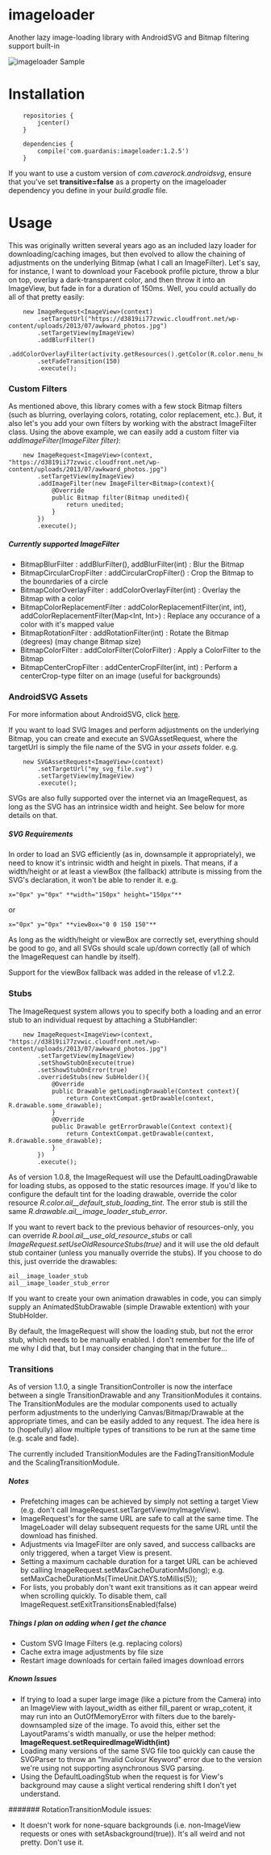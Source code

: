 # imageloader

Another lazy image-loading library with AndroidSVG and Bitmap filtering support built-in

![imageloader Sample](https://github.com/mattsilber/imageloader/raw/master/imageloader.gif)

# Installation

```
    repositories {
        jcenter()
    }

    dependencies {
        compile('com.guardanis:imageloader:1.2.5')
    }
```

If you want to use a custom version of *com.caverock.androidsvg*, ensure that you've set **transitive=false** as a property on the imageloader dependency you define in your *build.gradle* file.


# Usage

This was originally written several years ago as an included lazy loader for downloading/caching images, but then evolved to allow the chaining of adjustments on the underlying Bitmap (what I call an ImageFilter). Let's say, for instance, I want to download your Facebook profile picture, throw a blur on top, overlay a dark-transparent color, and then throw it into an ImageView, but fade in for a duration of 150ms. Well, you could actually do all of that pretty easily:

```
    new ImageRequest<ImageView>(context)
        .setTargetUrl("https://d3819ii77zvwic.cloudfront.net/wp-content/uploads/2013/07/awkward_photos.jpg")
        .setTargetView(myImageView)
        .addBlurFilter()
        .addColorOverlayFilter(activity.getResources().getColor(R.color.menu_header_user_image_parent_blurred_overlay))
        .setFadeTransition(150)
        .execute();
```

### Custom Filters

As mentioned above, this library comes with a few stock Bitmap filters (such as blurring, overlaying colors, rotating, color replacement, etc.). But, it also let's you add your own filters by working with the abstract ImageFilter class. Using the above example, we can easily add a custom filter via *addImageFilter(ImageFilter<Bitmap> filter)*:

```
    new ImageRequest<ImageView>(context, "https://d3819ii77zvwic.cloudfront.net/wp-content/uploads/2013/07/awkward_photos.jpg")
        .setTargetView(myImageView)
        .addImageFilter(new ImageFilter<Bitmap>(context){
            @Override
            public Bitmap filter(Bitmap unedited){
                return unedited;
            }
        })
        .execute();
```

##### Currently supported ImageFilter<Bitmap>
* BitmapBlurFilter : addBlurFilter(), addBlurFilter(int) : Blur the Bitmap
* BitmapCircularCropFilter : addCircularCropFilter() : Crop the Bitmap to the bounrdaries of a circle
* BitmapColorOverlayFilter : addColorOverlayFilter(int) : Overlay the Bitmap with a color
* BitmapColorReplacementFilter : addColorReplacementFilter(int, int), addColorReplacementFilter(Map<Int, Int>) : Replace any occurance of a color with it's mapped value
* BitmapRotationFilter : addRotationFilter(int) : Rotate the Bitmap (degrees) (may change Bitmap size)
* BitmapColorFilter : addColorFilter(ColorFilter) : Apply a ColorFilter to the Bitmap
* BitmapCenterCropFilter : addCenterCropFilter(int, int) : Perform a centerCrop-type filter on an image (useful for backgrounds)

### AndroidSVG Assets

For more information about AndroidSVG, click [here](https://github.com/BigBadaboom/androidsvg).

If you want to load SVG Images and perform adjustments on the underlying Bitmap, you can create and execute an SVGAssetRequest, where the targetUrl is simply the file name of the SVG in your *assets* folder. e.g.

```
    new SVGAssetRequest<ImageView>(context)
        .setTargetUrl("my_svg_file.svg")
        .setTargetView(myImageView)
        .execute();
```

SVGs are also fully supported over the internet via an ImageRequest, as long as the SVG has an intrinsice width and height. See below for more details on that.

##### SVG Requirements

In order to load an SVG efficiently (as in, downsample it appropriately), we need to know it's intrinsic width and height in pixels. That means, if a width/height or at least a viewBox (the fallback) attribute is missing from the SVG's declaration, it won't be able to render it. e.g.

    x="0px" y="0px" **width="150px" height="150px"**

or

    x="0px" y="0px" **viewBox="0 0 150 150"**

As long as the width/height or viewBox are correctly set, everything should be good to go, and all SVGs should scale up/down correctly (all of which the ImageRequest can handle by itself).

Support for the viewBox fallback was added in the release of v1.2.2.

### Stubs

The ImageRequest system allows you to specify both a loading and an error stub to an individual request by attaching a StubHandler:

```
    new ImageRequest<ImageView>(context, "https://d3819ii77zvwic.cloudfront.net/wp-content/uploads/2013/07/awkward_photos.jpg")
        .setTargetView(myImageView)
        .setShowStubOnExecute(true)
        .setShowStubOnError(true)
        .overrideStubs(new SubHolder(){
            @Override
            public Drawable getLoadingDrawable(Context context){
                return ContextCompat.getDrawable(context, R.drawable.some_drawable);
            }
            @Override
            public Drawable getErrorDrawable(Context context){
                return ContextCompat.getDrawable(context, R.drawable.some_drawable);
            }
        })
        .execute();
```

As of version 1.0.8, the ImageRequest will use the DefaultLoadingDrawable for loading stubs, as opposed to the static resources image. If you'd like to configure the default tint for the loading drawable, override the color resource *R.color.ail__default_stub_loading_tint*. The error stub is still the same *R.drawable.ail__image_loader_stub_error*. 

If you want to revert back to the previous behavior of resources-only, you can override *R.bool.ail__use_old_resource_stubs* or call *ImageRequest.setUseOldResourceStubs(true)* and it will use the old default stub container (unless you manually override the stubs). If you choose to do this, just override the drawables:

    ail__image_loader_stub
    ail__image_loader_stub_error

If you want to create your own animation drawables in code, you can simply supply an AnimatedStubDrawable (simple Drawable extention) with your StubHolder.

By default, the ImageRequest will show the loading stub, but not the error stub, which needs to be manually enabled. I don't remember for the life of me why I did that, but I may consider changing that in the future...

### Transitions

As of version 1.1.0, a single TransitionController is now the interface between a single TransitionDrawable and any TransitionModules it contains. The TransitionModules are the modular components used to actually perform adjustments to the underlying Canvas/Bitmap/Drawable at the appropriate times, and can be easily added to any request. The idea here is to (hopefully) allow multiple types of transitions to be run at the same time (e.g. scale and fade).

The currently included TransitionModules are the FadingTransitionModule and the ScalingTransitionModule.

##### Notes
* Prefetching images can be achieved by simply not setting a target View (e.g. don't call ImageRequest.setTargetView(myImageView). 
* ImageRequest's for the same URL are safe to call at the same time. The ImageLoader will delay subsequent requests for the same URL until the download has finished.
* Adjustments via ImageFilter are only saved, and success callbacks are only triggered, when a target View is present.
* Setting a maximum cachable duration for a target URL can be achieved by calling ImageRequest.setMaxCacheDurationMs(long); e.g. setMaxCacheDurationMs(TimeUnit.DAYS.toMillis(5));
* For lists, you probably don't want exit transitions as it can appear weird when scrolling quickly. To disable them, call ImageRequest.setExitTransitionsEnabled(false)

##### Things I plan on adding when I get the chance
* Custom SVG Image Filters (e.g. replacing colors)
* Cache extra image adjustments by file size
* Restart image downloads for certain failed images download errors

##### Known Issues
* If trying to load a super large image (like a picture from the Camera) into an ImageView with layout_width as either fill_parent or wrap_cotent, it may run into an OutOfMemoryError with filters due to the barely-downsampled size of the image. To avoid this, either set the LayoutParams's width manually, or use the helper method: **ImageRequest.setRequiredImageWidth(int)**
* Loading many versions of the same SVG file too quickly can cause the SVGParser to throw an "Invalid Colour Keyword" error due to the version we're using not supporting asynchronous SVG parsing.
* Using the DefaultLoadingStub when the request is for View's background may cause a slight vertical rendering shift I don't yet understand.

####### RotationTransitionModule issues:
* It doesn't work for none-square backgrounds (i.e. non-ImageView requests or ones with setAsbackground(true)). It's all weird and not pretty. Don't use it.

